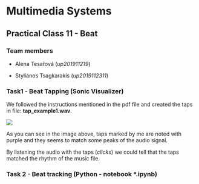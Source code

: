 # Multimedia Systems

## Practical Class 11 - Beat

### Team members

- Alena Tesařová (*up201911219*)

- Stylianos Tsagkarakis (*up2019112311*)

### Task1 - Beat Tapping (Sonic Visualizer)

We followed the instructions mentioned in the pdf file and created the taps in file: **tap_example1.wav**.

<img src="/home/stelios/Pictures/Screenshot from 2020-05-25 18-22-07.png" style="zoom:100%;" />

As you can see in the image above, taps marked by me are noted with purple and they seems to match some peaks of the audio signal. 

By listening the audio with the taps (*clicks*) we could tell that the taps matched the rhythm of the music file.

### Task 2 - Beat tracking (Python - notebook *.ipynb)